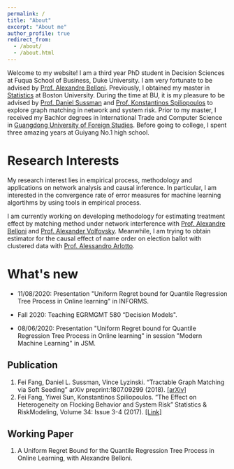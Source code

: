 ```yaml
---
permalink: /
title: "About"
excerpt: "About me"
author_profile: true
redirect_from: 
  - /about/
  - /about.html
---
```


Welcome to my website! I am a third year PhD student in Decision Sciences at Fuqua School of Business, Duke University. I am very fortunate to be advised by [Prof. Alexandre Belloni](https://faculty.fuqua.duke.edu/~abn5/belloni-index.html?_ga=2.245151173.1198594769.1596235423-1333425513.1594055969). Previously, I obtained my master in [Statistics](http://www.bu.edu/stat/) at Boston University. During the time at BU, it is my pleasure to be advised by [Prof. Daniel Sussman](http://math.bu.edu/people/sussman/) and [Prof. Konstantinos Spiliopoulos](http://math.bu.edu/people/kspiliop/) to explore graph matching in network and system risk. Prior to my master, I received my Bachlor degrees in International Trade and Computer Science in [Guangdong University of Foreign Studies](https://iie-en.gdufs.edu.cn). Before going to college, I spent three amazing years at Guiyang No.1 high school. 

Research Interests
======
My research interest lies in empirical process, methodology and applications on network analysis and causal inference. In particular, I am interested in the convergence rate of error measures for machine learning algortihms by using tools in empirical process. 

I am currently working on developing methodology for estimating treatment effect by matching method under network interference with [Prof. Alexandre Belloni](https://faculty.fuqua.duke.edu/~abn5/belloni-index.html?_ga=2.245151173.1198594769.1596235423-1333425513.1594055969) and [Prof. Alexander Volfovsky](https://volfovsky.github.io). Meanwhile, I am trying to obtain estimator for the causal effect of name order on election ballot with clustered data with [Prof. Alessandro Arlotto](http://people.duke.edu/~aa249/?_ga=2.206868819.1198594769.1596235423-1333425513.1594055969).

What's new 
======
* 11/08/2020: Presentation "Uniform Regret bound for Quantile Regression Tree Process in Online learning" in INFORMS.

* Fall 2020: Teaching EGRMGMT 580 “Decision Models". 

* 08/06/2020: Presentation "Uniform Regret bound for Quantile Regression Tree Process in Online learning" in session "Modern Machine Learning" in JSM. 

Publication
------
1. Fei Fang, Daniel L. Sussman, Vince Lyzinski. “Tractable Graph Matching via Soft Seeding”
arXiv preprint:1807.09299 (2018). [[arXiv]](https://arxiv.org/abs/1807.09299)
2. Fei Fang, Yiwei Sun, Konstantinos Spiliopoulos. “The Effect on Heterogeneity on Flocking
Behavior and System Risk” Statistics & RiskModeling, Volume 34: Issue 3-4 (2017). [[Link]](https://arxiv.org/abs/1607.08287)

Working Paper
------
1. A Uniform Regret Bound for the Quantile Regression Tree Process in Online Learning,
with Alexandre Belloni.
